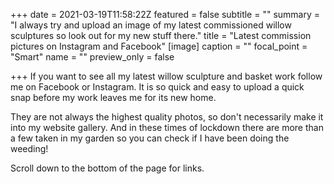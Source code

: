 +++
date = 2021-03-19T11:58:22Z
featured = false
subtitle = ""
summary = "I always try and upload an image of my latest commissioned willow sculptures so look out for my new stuff there."
title = "Latest commission pictures on Instagram and Facebook"
[image]
caption = ""
focal_point = "Smart"
name = ""
preview_only = false

+++
If you want to see all my latest willow sculpture and basket work follow me on Facebook or Instagram. It is so quick and easy to upload a quick snap before my work leaves me for its new home.

They are not always the highest quality photos, so don't necessarily make it into my website gallery. And in these times of lockdown there are more than a few taken in my garden so you can check if I have been doing the weeding!

Scroll down to the bottom of the page for links.
